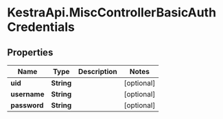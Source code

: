 # KestraApi.MiscControllerBasicAuthCredentials

## Properties

Name | Type | Description | Notes
------------ | ------------- | ------------- | -------------
**uid** | **String** |  | [optional] 
**username** | **String** |  | [optional] 
**password** | **String** |  | [optional] 


